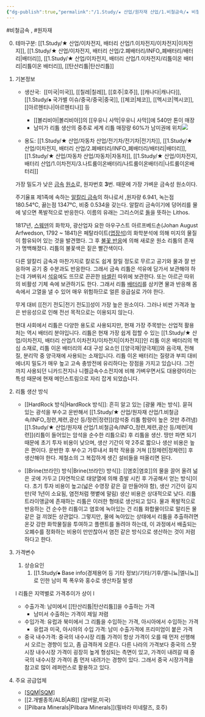 ```yaml
---
{"dg-publish":true,"permalink":"/1.Study/★ 산업/원자재 산업/1.비철금속/★ 비철금속 & 귀금속/리튬/리튬/","created":"2024-11-20T21:02:28.706+09:00","updated":"2025-06-25T16:09:33.501+09:00"}
---
```


#비철금속 , #원자재 

0. 테마구분: [[1.Study/★ 산업/이차전지, 배터리 산업/1.이차전지/이차전지\|이차전지]], [[1.Study/★ 산업/이차전지, 배터리 산업/2.폐배터리/INFO_폐배터리/배터리\|배터리]], [[1.Study/★ 산업/이차전지, 배터리 산업/1.이차전지/리튬이온 배터리\|리튬이온 배터리]], [[탄산리튬\|탄산리튬]]


1. 기본정보

	- 생산국:  [[미국\|미국]], [[칠레\|칠레]], [[호주\|호주]], [[캐나다\|캐나다]], [[1.Study/♠ 국가별 이슈/중국/중국\|중국]], [[체코\|체코]], [[멕시코\|멕시코]], [[아르헨티나\|아르헨티나]] 등
		- [[볼리비아\|볼리비아]]의 [[우유니 사막\|우유니 사막]]에 540만 톤이 매장
		- 남미가 리튬 생산의 중추로 세계 리튬 매장량 60%가 남미권에 위치![](https://i.imgur.com/GzgCHGu.png)

	- 용도: [[1.Study/★ 산업/자동차 산업/전기차/전기차\|전기차]], [[1.Study/★ 산업/이차전지, 배터리 산업/2.폐배터리/INFO_폐배터리/배터리\|배터리]], [[1.Study/★ 산업/자동차 산업/자동차\|자동차]], [[1.Study/★ 산업/이차전지, 배터리 산업/1.이차전지/3.나트륨이온배터리/나트륨이온배터리\|나트륨이온배터리]]

	가장 밀도가 낮은 [금속](https://namu.wiki/w/%EA%B8%88%EC%86%8D "금속") [원소](https://namu.wiki/w/%EC%9B%90%EC%86%8C(%ED%99%94%ED%95%99) "원소(화학)")로, 원자번호 **3**번. 때문에 가장 가벼운 금속성 원소이다.  
  
	주기율표 제1족에 속하는 [알칼리 금속](https://namu.wiki/w/%EC%95%8C%EC%B9%BC%EB%A6%AC%20%EA%B8%88%EC%86%8D "알칼리 금속")의 하나로서 ,원자량 6.941, 녹는점 180.54℃, 끓는점 1347℃, 비중 0.534을 갖는다. 알칼리 금속이기에 덩어리를 물에 넣으면 폭발적으로 반응한다. 이름의 유래는 그리스어로 [돌](https://namu.wiki/w/%EC%95%94%EC%84%9D "암석")을 뜻하는 Lithos.  
	  
	1817년, [스웨덴](https://namu.wiki/w/%EC%8A%A4%EC%9B%A8%EB%8D%B4 "스웨덴")의 화학자, 광산업자 요한 아우구스트 아르프베드손(Johan August Arfwedson, 1792 ~ 1841)은 페탈라이트([엽장석](https://namu.wiki/w/%EC%97%BD%EC%9E%A5%EC%84%9D "엽장석"))의 화학분석에 의해 미지의 물질이 함유되어 있는 것을 발견했다. 그 후 [불꽃 반응](https://namu.wiki/w/%EB%B6%88%EA%BD%83%20%EB%B0%98%EC%9D%91 "불꽃 반응")에 의해 새로운 원소 리튬의 존재가 명백해졌다. 리튬의 불꽃색은 짙은 빨간색이다.  
	  
	다른 알칼리 금속과 마찬가지로 칼로도 쉽게 잘릴 정도로 무르고 공기와 물과 잘 반응하며 공기 중 수분과도 반응한다. 그래서 금속 리튬은 석유에 담가서 보관해야 하는데 가벼워서 [석유](https://namu.wiki/w/%EC%84%9D%EC%9C%A0 "석유")에도 뜨므로 끈끈한 [바셀린](https://namu.wiki/w/%EB%B0%94%EC%85%80%EB%A6%B0 "바셀린") 따위에 보관한다. 또는 아르곤 따위의 비활성 기체 속에 보관하기도 한다. 그래서 리튬 [배터리](https://namu.wiki/w/%EB%B0%B0%ED%84%B0%EB%A6%AC "배터리")를 삼키면 물과 반응해 몸 속에서 고열을 낼 수 있어 매우 위험하므로 얼른 응급실로 가야 한다.  
	  
	무게 대비 [[전기 전도\|전기 전도]]성이 가장 높은 원소이다. 그러나 비싼 가격과 높은 반응성으로 인해 전선 목적으로는 이용되지 않는다.  
	
	현대 사회에서 리튬은 다양한 용도로 사용되지만, 현재 가장 주목받는 산업적 활용처는 역시 배터리 분야입니다. 리튬은 현재 가장 쉽게 접할 수 있는 [[1.Study/★ 산업/이차전지, 배터리 산업/1.이차전지/이차전지\|이차전지]]인 리튬 이온 배터리의 핵심 소재로, 리튬 이온 배터리의 4대 구성 요소인 [[양극재\|양극재]]와 음극재, 전해질, 분리막 중 양극재에 사용되는 소재입니다. 리튬 이온 배터리는 질량과 부피 대비 에너지 밀도가 매우 높고 고속 충방전에 유리하다는 장점을 가지고 있습니다. 그전까지 사용되던 니카드전지나 니켈금속수소전지에 비해 가벼우면서도 대용량이라는 특성 때문에 현재 메인스트림으로 자리 잡게 되었습니다.


1. 리튬 생산 방식

	- [[HardRock 방식\|HardRock 방식]]: 흔히 알고 있는 [광물 캐는 방식]. 묻혀 있는 광석을 부수고 운반해서 [[1.Study/★ 산업/원자재 산업/1.비철금속/INFO_정련,제련,광산 등/정련\|정련]](암석중 리튬 함량이 높은 것만 추려냄) [[1.Study/★ 산업/원자재 산업/1.비철금속/INFO_정련,제련,광산 등/제련\|제련]](리튬이 들어있는 암석을 순수한 리튬으로) 후 리튬을 생산. 땅만 파면 되기 때문에 초기 투자 비용이 낮으며, 생산 기간이 약 2주로 짧으나 생산 비용은 높은 편이다. 운반한 후 부수고 가루내서 화학 작용을 거쳐 [[정제련\|정제련]] 후 생산해야 한다. 제철소의 그 복잡하게 생긴 설비들을 떠올리면 된다.
	    
	- [[Brine(브라인) 방식\|Brine(브라인) 방식]]: [[염호\|염호]]의 물을 끌어 올려 넒은 곳에 가두고 [자연적으로 태양열에 의해 증발 시킨 후 가공해서 얻는 방식]이다. 초기 투자 비용이 높고(넓은 수영장 같은 걸 만들어야 함), 생산 기간이 길지만(약 1년이 소요됨, 염전처럼 햇볕에 말림) 생산 비용은 상대적으로 낮다. 리튬 트라이앵글에 존재하는 리튬은 이러한 형태로 생산되고 있다. 물과 폭발적으로 반응하는 건 순수한 리튬이고 염호에 녹아있는 건 리튬 화합물이므로 말리든 물 같은 걸 끼얹든 상관없다. 그렇지만, 물에 녹아있는 상태에서 리튬을 추출하려면 온갖 강한 화학물질을 투여하고 플랜트를 돌려야 하는데, 이 과정에서 배출되는 오폐수를 정화하는 비용이 만만찮아서 염전 같은 방식으로 생산하는 것이 저렴하다고 한다.



1. 가격변수
	1. 상승요인
		1. [[1.Study/♠ Base info(경제용어 등 기타 정보)/기타/기후/엘니뇨\|엘니뇨]]로 인한 남미 쪽 폭우와 홍수로 생산차질 발생

	l 리튬은 지역별로 가격추이가 상이 l 
	- 수출가격: 남미에서 [[탄산리튬\|탄산리튬]]을 수출하는 가격 
		- 남미서 수출하는 가격이 제일 저렴
	- 수입가격: 유럽과 북미에서 그 리튬을 수입하는 가격, 아시아에서 수입하는 가격 
		- 유럽과 미국, 아시아의 수입 가격: 남미 수출가격에 프리미엄이 붙은 가격 
	- 중국 내수가격: 중국의 내수시장 리튬 가격이 항상 가격이 오를 때 먼저 선행해서 오르는 경향이 있고, 좀 급격하게 오른다. 다른 나라의 가격보다 중국의 스팟 시장 내수시장 가격이 굉장히 높게 형성되는 측면이 있고, 가격이 내려갈 때 중국의 내수시장 가격이 좀 먼저 내려가는 경향이 있다. 그래서 중국 시장가격을 참고로 많이 레퍼런스로 활용하고 있다.



1. 주요 공급업체
	- [[SQM\|SQM]](칠레)
	- [[2.개별종목/ALB\|AlB]] (알버말,미국)
	- [[Pilbara Minerals\|Pilbara Minerals]](필바라 미네랄즈, 호주)
